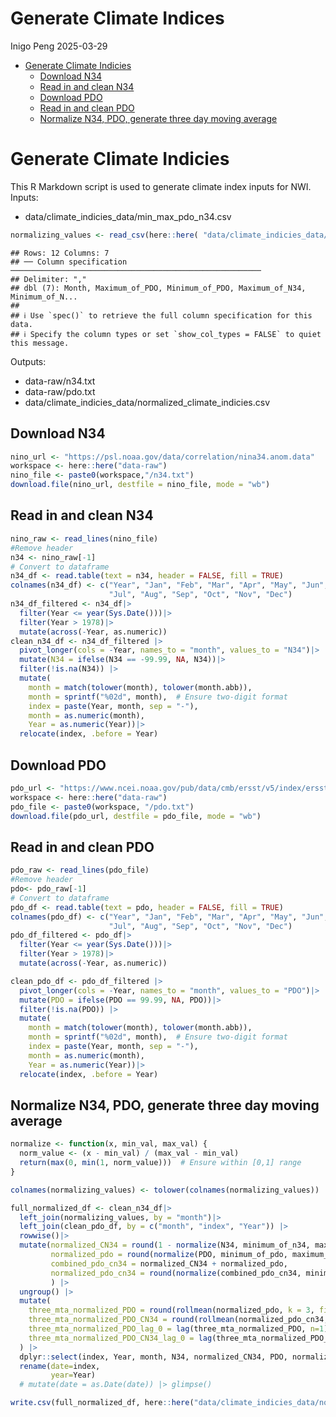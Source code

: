 Generate Climate Indices
================
Inigo Peng
2025-03-29

- [Generate Climate Indicies](#generate-climate-indicies)
  - [Download N34](#download-n34)
  - [Read in and clean N34](#read-in-and-clean-n34)
  - [Download PDO](#download-pdo)
  - [Read in and clean PDO](#read-in-and-clean-pdo)
  - [Normalize N34, PDO, generate three day moving
    average](#normalize-n34-pdo-generate-three-day-moving-average)

# Generate Climate Indicies

This R Markdown script is used to generate climate index inputs for NWI.
Inputs:

- data/climate_indicies_data/min_max_pdo_n34.csv

``` r
normalizing_values <- read_csv(here::here( "data/climate_indicies_data/min_max_pdo_n34.csv"))
```

    ## Rows: 12 Columns: 7
    ## ── Column specification ────────────────────────────────────────────────────────
    ## Delimiter: ","
    ## dbl (7): Month, Maximum_of_PDO, Minimum_of_PDO, Maximum_of_N34, Minimum_of_N...
    ## 
    ## ℹ Use `spec()` to retrieve the full column specification for this data.
    ## ℹ Specify the column types or set `show_col_types = FALSE` to quiet this message.

Outputs:

- data-raw/n34.txt
- data-raw/pdo.txt
- data/climate_indicies_data/normalized_climate_indicies.csv

## Download N34

``` r
nino_url <- "https://psl.noaa.gov/data/correlation/nina34.anom.data"
workspace <- here::here("data-raw")
nino_file <- paste0(workspace,"/n34.txt")
download.file(nino_url, destfile = nino_file, mode = "wb")
```

## Read in and clean N34

``` r
nino_raw <- read_lines(nino_file)
#Remove header
n34 <- nino_raw[-1]
# Convert to dataframe
n34_df <- read.table(text = n34, header = FALSE, fill = TRUE)
colnames(n34_df) <- c("Year", "Jan", "Feb", "Mar", "Apr", "May", "Jun",
                      "Jul", "Aug", "Sep", "Oct", "Nov", "Dec")
n34_df_filtered <- n34_df|>
  filter(Year <= year(Sys.Date()))|>
  filter(Year > 1978)|>
  mutate(across(-Year, as.numeric))
clean_n34_df <- n34_df_filtered |> 
  pivot_longer(cols = -Year, names_to = "month", values_to = "N34")|>
  mutate(N34 = ifelse(N34 == -99.99, NA, N34))|>
  filter(!is.na(N34)) |> 
  mutate(
    month = match(tolower(month), tolower(month.abb)), 
    month = sprintf("%02d", month),  # Ensure two-digit format
    index = paste(Year, month, sep = "-"),
    month = as.numeric(month),
    Year = as.numeric(Year))|>
  relocate(index, .before = Year)
```

## Download PDO

``` r
pdo_url <- "https://www.ncei.noaa.gov/pub/data/cmb/ersst/v5/index/ersst.v5.pdo.dat"
workspace <- here::here("data-raw")
pdo_file <- paste0(workspace, "/pdo.txt")
download.file(pdo_url, destfile = pdo_file, mode = "wb")
```

## Read in and clean PDO

``` r
pdo_raw <- read_lines(pdo_file)
#Remove header
pdo<- pdo_raw[-1]
# Convert to dataframe
pdo_df <- read.table(text = pdo, header = FALSE, fill = TRUE)
colnames(pdo_df) <- c("Year", "Jan", "Feb", "Mar", "Apr", "May", "Jun",
                      "Jul", "Aug", "Sep", "Oct", "Nov", "Dec")
pdo_df_filtered <- pdo_df|>
  filter(Year <= year(Sys.Date()))|>
  filter(Year > 1978)|>
  mutate(across(-Year, as.numeric))

clean_pdo_df <- pdo_df_filtered |> 
  pivot_longer(cols = -Year, names_to = "month", values_to = "PDO")|>
  mutate(PDO = ifelse(PDO == 99.99, NA, PDO))|>
  filter(!is.na(PDO)) |> 
  mutate(
    month = match(tolower(month), tolower(month.abb)), 
    month = sprintf("%02d", month),  # Ensure two-digit format
    index = paste(Year, month, sep = "-"),
    month = as.numeric(month),
    Year = as.numeric(Year))|>
  relocate(index, .before = Year)
```

## Normalize N34, PDO, generate three day moving average

``` r
normalize <- function(x, min_val, max_val) {
  norm_value <- (x - min_val) / (max_val - min_val)
  return(max(0, min(1, norm_value)))  # Ensure within [0,1] range
}

colnames(normalizing_values) <- tolower(colnames(normalizing_values))

full_normalized_df <- clean_n34_df|>
  left_join(normalizing_values, by = "month")|>
  left_join(clean_pdo_df, by = c("month", "index", "Year")) |>
  rowwise()|>
  mutate(normalized_CN34 = round(1 - normalize(N34, minimum_of_n34, maximum_of_n34), 3),
         normalized_pdo = round(normalize(PDO, minimum_of_pdo, maximum_of_pdo), 3),
         combined_pdo_cn34 = normalized_CN34 + normalized_pdo,
         normalized_pdo_cn34 = round(normalize(combined_pdo_cn34, minimum_of_pdo_cn34, maximum_of_pdo_cn34), 3)
         ) |> 
  ungroup() |> 
  mutate(
    three_mta_normalized_PDO = round(rollmean(normalized_pdo, k = 3, fill=NA, align = "right"), 3),
    three_mta_normalized_PDO_CN34 = round(rollmean(normalized_pdo_cn34, k = 3, fill = NA, align = "right"), 3),
    three_mta_normalized_PDO_lag_0 = lag(three_mta_normalized_PDO, n=1),
    three_mta_normalized_PDO_CN34_lag_0 = lag(three_mta_normalized_PDO_CN34, n=1)
  ) |> 
  dplyr::select(index, Year, month, N34, normalized_CN34, PDO, normalized_pdo, combined_pdo_cn34, normalized_pdo_cn34, three_mta_normalized_PDO, three_mta_normalized_PDO_CN34,three_mta_normalized_PDO_lag_0, three_mta_normalized_PDO_CN34_lag_0) |> 
  rename(date=index,
         year=Year) 
  # mutate(date = as.Date(date)) |> glimpse()

write.csv(full_normalized_df, here::here("data/climate_indicies_data/normalized_climate_indicies.csv"), row.names = FALSE)
```
